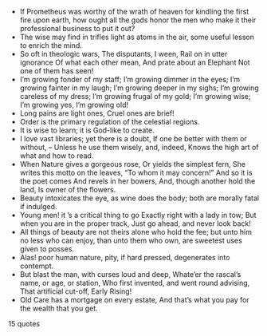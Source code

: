  - If Prometheus was worthy of the wrath of heaven for kindling the first fire upon earth, how ought all the gods honor the men who make it their professional business to put it out?
 - The wise may find in trifles light as atoms in the air, some useful lesson to enrich the mind.
 - So oft in theologic wars, The disputants, I ween, Rail on in utter ignorance Of what each other mean, And prate about an Elephant Not one of them has seen!
 - I’m growing fonder of my staff; I’m growing dimmer in the eyes; I’m growing fainter in my laugh; I’m growing deeper in my sighs; I’m growing careless of my dress; I’m growing frugal of my gold; I’m growing wise; I’m growing yes, I’m growing old!
 - Long pains are light ones, Cruel ones are brief!
 - Order is the primary regulation of the celestial regions.
 - It is wise to learn; it is God-like to create.
 - I love vast libraries; yet there is a doubt, If one be better with them or without, – Unless he use them wisely, and, indeed, Knows the high art of what and how to read.
 - When Nature gives a gorgeous rose, Or yields the simplest fern, She writes this motto on the leaves, “To whom it may concern!” And so it is the poet comes And revels in her bowers, And, though another hold the land, Is owner of the flowers.
 - Beauty intoxicates the eye, as wine does the body; both are morally fatal if indulged.
 - Young men! it ’s a critical thing to go Exactly right with a lady in tow; But when you are in the proper track, Just go ahead, and never look back!
 - All things of beauty are not theirs alone who hold the fee; but unto him no less who can enjoy, than unto them who own, are sweetest uses given to posses.
 - Alas! poor human nature, pity, if hard pressed, degenerates into contempt.
 - But blast the man, with curses loud and deep, Whate’er the rascal’s name, or age, or station, Who first invented, and went round advising, That artificial cut-off, Early Rising!
 - Old Care has a mortgage on every estate, And that’s what you pay for the wealth that you get.

15 quotes